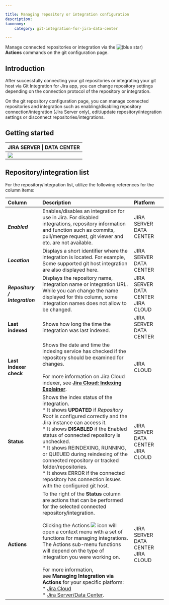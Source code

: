 ```yaml
---

title: Managing repository or integration configuration
description:
taxonomy:
    category: git-integration-for-jira-data-center

---
```

Manage connected repositories or integration via the ![(blue star)](https://bigbrassband.atlassian.net/wiki/s/-1639011364/6452/8b4898d3c114827e64ec143b4fa79bb76a6cfa5b/_/images/icons/emoticons/star_blue.png) **Actions** commands on the git configuration page.

## Introduction

After successfully connecting your git repositories or integrating your git host via Git Integration for Jira app, you can change repository settings depending on the connection protocol of the repository or integration.

On the git repository configuration page, you can manage connected repositories and integration such as enabling/disabling repository connection/integration (Jira Server only), edit/update repository/integration settings or disconnect repositories/integrations.

## Getting started

| **JIRA SERVER** \| **DATA CENTER** |
| :--- |
| ![](https://bigbrassband.atlassian.net/wiki/download/thumbnails/1930397435/manage-repositories-list-server.png?version=1&modificationDate=1630642841201&cacheVersion=1&api=v2&width=674&height=213) |

## Repository/integration list

For the repository/integration list, utilize the following references for the column items:

| **Column** | **Description** | **Platform** |
| :--- | :--- | :--- |
| _**Enabled**_ | Enables/disables an integration for use in Jira. For disabled integrations, repository information and function such as commits, pull/merge request, git viewer and etc. are not available. | JIRA SERVER DATA CENTER |
| _**Location**_ | Displays a short identifier where the integration is located. For example, Some supported git host integration are also displayed here. | JIRA SERVER DATA CENTER |
| _**Repository / Integration**_ | Displays the repository name, integration name or integration URL.<br><div class="bbb-callout bbb--info"><div class="irow"><div class="ilogobox"><span class="logoimg"></span></div><div class="imsgbox">While you can change the name displayed for this column, some integration names does not allow to be changed.</div></div></div> | JIRA SERVER DATA CENTER JIRA CLOUD |
| **Last indexed** | Shows how long the time the integration was last indexed. | JIRA SERVER DATA CENTER |
| **Last indexer check** | Shows the date and time the indexing service has checked if the repository should be examined for changes.<br><br>For more information on Jira Cloud indexer, see [**Jira Cloud: Indexing Explainer**](https://bigbrassband.atlassian.net/wiki/spaces/BBBSUPPORT/pages/187596801/Jira+Cloud+Indexing+Explainer). | JIRA CLOUD |
| **Status** | Shows the index status of the integration.<br>*   It shows **UPDATED** if _Repository Root_ is configured correctly and the Jira instance can access it.<br>* It shows **DISABLED** if the Enabled status of connected repository is unchecked.<br>* It shows REINDEXING, RUNNING, or QUEUED during reindexing of the connected repository or tracked folder/repositories.<br>*   It shows ERROR if the connected repository has connection issues with the configured git host. | JIRA SERVER DATA CENTER JIRA CLOUD |
| **Actions** | To the right of the **Status** column are actions that can be performed for the selected connected repository/integration.<br><br>Clicking the Actions ![](https://pf-emoji-service--cdn.us-east-1.prod.public.atl-paas.net/standard/a51a7674-8d5d-4495-a2d2-a67c090f5c3b/32x32/2699.png?version=1&api=v2&width=20&height=20) icon will open a context menu with a set of functions for managing integrations. The Actions sub-menu functions will depend on the type of integration you were working on.<br><br>For more information, see **Managing Integration via Actions** for your specific platform:<br>*   [Jira Cloud](/git-integration-for-jira-cloud/managing-integrations-via-actions-jira-cloud/)<br>*    [Jira Server/Data Center](/git-integration-for-jira-self-managed/managing-integration-via-actions/). | JIRA SERVER DATA CENTER JIRA CLOUD |

